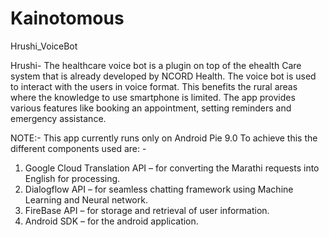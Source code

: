 # Kainotomous

Hrushi_VoiceBot
    
Hrushi- The healthcare voice bot is a plugin on top of the ehealth Care system that is already developed by NCORD Health. The voice bot is used to interact with the users in voice format. This benefits the rural areas where the knowledge to use smartphone is limited.
The app provides various features like booking an appointment, setting reminders and emergency assistance.

NOTE:- This app currently runs only on Android Pie 9.0
To achieve this the different components used are: -
1.	Google Cloud Translation API – for converting the Marathi requests into English for processing.
2.	Dialogflow API – for seamless chatting framework using Machine Learning and Neural network.
3.	FireBase API – for storage and retrieval of user information.
4.	Android SDK – for the android application.
